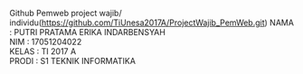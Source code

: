 Github Pemweb project wajib/ individu(https://github.com/TiUnesa2017A/ProjectWajib_PemWeb.git)
NAMA : PUTRI PRATAMA ERIKA INDARBENSYAH <br>
NIM : 17051204022 <br>
KELAS : TI 2017 A <br>
PRODI : S1 TEKNIK INFORMATIKA <br>
